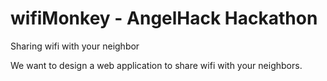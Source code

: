 # wifiMonkey - AngelHack Hackathon
Sharing wifi with your neighbor

We want to design a web application to share wifi with your neighbors.
